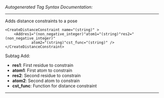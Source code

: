 _Autogenerated Tag Syntax Documentation:_

---
Adds distance constraints to a pose

```
<CreateDistanceConstraint name="(string)" >
    <Addres1="(non_negative_integer)"atom1="(string)"res2="(non_negative_integer)"
            atom2="(string)"cst_func="(string)" />
</CreateDistanceConstraint>
```



Subtag Add:   

-   **res1**: First residue to constrain
-   **atom1**: First atom to constrain
-   **res2**: Second residue to constrain
-   **atom2**: Second atom to constrain
-   **cst_func**: Function for distance constraint

---
